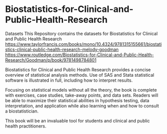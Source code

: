 # Biostatistics-for-Clinical-and-Public-Health-Research
Datasets
This Repository contains the datasets for Biostatistics for Clinical and Public Health Research
https://www.taylorfrancis.com/books/mono/10.4324/9781315155661/biostatistics-clinical-public-health-research-melody-goodman
https://www.routledge.com/Biostatistics-for-Clinical-and-Public-Health-Research/Goodman/p/book/9781498784801

Biostatistics for Clinical and Public Health Research provides a concise overview of statistical analysis methods. Use of SAS and Stata statistical software is illustrated in full, including how to interpret results.

Focusing on statistical models without all the theory, the book is complete with exercises, case studies, take-away points, and data sets. Readers will be able to maximize their statistical abilities in hypothesis testing, data interpretation, and application while also learning when and how to consult a biostatistician.

This book will be an invaluable tool for students and clinical and public health practitioners.

